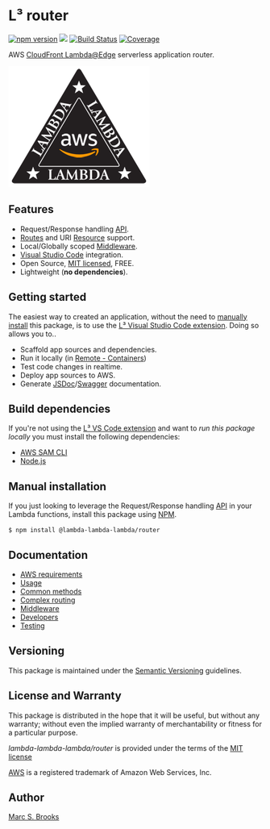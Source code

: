 # L³ router

[![npm version](https://badge.fury.io/js/@lambda-lambda-lambda%2Frouter.svg)](https://badge.fury.io/js/@lambda-lambda-lambda%2Frouter) [![](https://img.shields.io/npm/dm/@lambda-lambda-lambda/router.svg)](https://www.npmjs.com/package/@lambda-lambda-lambda/router) [![Build Status](https://api.travis-ci.com/lambda-lambda-lambda/router.svg?branch=master)](https://app.travis-ci.com/github/lambda-lambda-lambda/router) [![Coverage](https://coveralls.io/repos/lambda-lambda-lambda/router/badge.svg?branch=master)](https://coveralls.io/r/lambda-lambda-lambda/router?branch=master)

AWS [CloudFront Lambda@Edge](https://docs.aws.amazon.com/lambda/latest/dg/lambda-edge.html) serverless application router.

![lambda-lambda-lambda](https://raw.githubusercontent.com/lambda-lambda-lambda/router/master/package.png)

## Features

- Request/Response handling [API](https://github.com/lambda-lambda-lambda/manual/blob/master/CommonMethods.md).
- [Routes](ComplexRouting.md#route-handler) and URI [Resource](https://github.com/lambda-lambda-lambda/manual/blob/master/ComplexRouting.md#resource-handler) support.
- Local/Globally scoped [Middleware](https://github.com/lambda-lambda-lambda/manual/blob/master/Middleware.md#scope).
- [Visual Studio Code](https://code.visualstudio.com) integration.
- Open Source, [MIT licensed](https://github.com/lambda-lambda-lambda/router/blob/master/LICENSE), FREE.
- Lightweight (**no dependencies**).

## Getting started

The easiest way to created an application, without the need to [manually install](#manual-installation) this package, is to use the [L³ Visual Studio Code extension](https://marketplace.visualstudio.com/items?itemName=Nuxy.vscode-lambda-lambda-lambda). Doing so allows you to..

- Scaffold app sources and dependencies.
- Run it locally (in [Remote - Containers](https://marketplace.visualstudio.com/items?itemName=ms-vscode-remote.remote-containers))
- Test code changes in realtime.
- Deploy app sources to AWS.
- Generate [JSDoc](https://jsdoc.app)/[Swagger](https://swagger.io) documentation.

## Build dependencies

If you're not using the [L³ VS Code extension](https://marketplace.visualstudio.com/items?itemName=Nuxy.vscode-lambda-lambda-lambda) and want to _run this package locally_ you must install the following dependencies:

- [AWS SAM CLI](https://docs.aws.amazon.com/serverless-application-model/latest/developerguide/serverless-sam-cli-install.html)
- [Node.js](https://nodejs.org)

## Manual installation

If you just looking to leverage the Request/Response handling [API](CommonMethods.md) in your Lambda functions, install this package using [NPM](https://npmjs.com).

    $ npm install @lambda-lambda-lambda/router

## Documentation

- [AWS requirements](https://github.com/lambda-lambda-lambda/manual/blob/master/AWSRequirements.md)
- [Usage](https://github.com/lambda-lambda-lambda/manual/blob/master/Usage.md)
- [Common methods](https://github.com/lambda-lambda-lambda/manual/blob/master/CommonMethods.md)
- [Complex routing](https://github.com/lambda-lambda-lambda/manual/blob/master/ComplexRouting.md)
- [Middleware](https://github.com/lambda-lambda-lambda/manual/blob/master/Middleware.md)
- [Developers](https://github.com/lambda-lambda-lambda/manual/blob/master/Developers.md)
- [Testing](https://github.com/lambda-lambda-lambda/manual/blob/master/Testing.md)

## Versioning

This package is maintained under the [Semantic Versioning](https://semver.org) guidelines.

## License and Warranty

This package is distributed in the hope that it will be useful, but without any warranty; without even the implied warranty of merchantability or fitness for a particular purpose.

_lambda-lambda-lambda/router_ is provided under the terms of the [MIT license](http://www.opensource.org/licenses/mit-license.php)

[AWS](https://aws.amazon.com) is a registered trademark of Amazon Web Services, Inc.

## Author

[Marc S. Brooks](https://github.com/nuxy)
